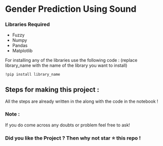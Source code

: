 # Gender Prediction Using Sound
### Libraries Required
* Fuzzy
* Numpy
* Pandas
* Matplotlib

For installing any of the libraries use the following code : (replace library_name with the name of the library you want to install)
```
!pip install library_name
```

## Steps for making this project : 

All the steps are already written in the along with the code in the notebook !

### Note :
If you do come across any doubts or problem feel free to ask!

### Did you like the Project ? Then why not star ⭐ this repo ! 
